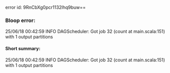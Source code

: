error id: 9RnCbXg0pcr1132lhq9buw==
### Bloop error:

25/06/18 00:42:59 INFO DAGScheduler: Got job 32 (count at main.scala:151) with 1 output partitions
#### Short summary: 

25/06/18 00:42:59 INFO DAGScheduler: Got job 32 (count at main.scala:151) with 1 output partitions